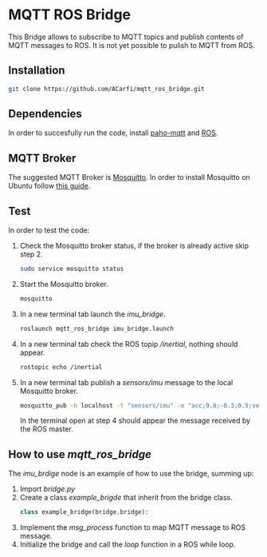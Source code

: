 # MQTT ROS Bridge

This Bridge allows to subscribe to MQTT topics and publish contents of MQTT messages to ROS. It is not yet possible to pulish to MQTT from ROS.

## Installation

```bash
git clone https://github.com/ACarfi/mqtt_ros_bridge.git
```

## Dependencies

In order to succesfully run the code, install [paho-mqtt](https://pypi.python.org/pypi/paho-mqtt/1.1) and [ROS](http://wiki.ros.org/kinetic/Installation/Ubuntu).

## MQTT Broker

The suggested MQTT Broker is [Mosquitto](https://mosquitto.org/documentation/). In order to install Mosquitto on Ubuntu follow [this guide](https://www.digitalocean.com/community/tutorials/how-to-install-and-secure-the-mosquitto-mqtt-messaging-broker-on-ubuntu-16-04).

## Test

In order to test the code:

1. Check the Mosquitto broker status, if the broker is already active skip step 2.
    ```bash
    sudo service mosquitto status
    ```
1. Start the Mosquitto broker.
    ```bash
    mosquitto
    ```
1. In a new terminal tab launch the _imu_bridge_.
    ```bash
    roslaunch mqtt_ros_bridge imu_bridge.launch
    ```
1. In a new terminal tab check the ROS topip _/inertial_, nothing should appear.
    ```bash
    rostopic echo /inertial
    ```
1. In a new terminal tab publish a _sensors/imu_ message to the local Mosquitto broker.
    ```bash
    mosquitto_pub -h localhost -t "sensors/imu" -m "acc;9.8;-0.3;0.5;vel;0.1;0.12;-0.4"
    ```
    In the terminal open at step 4 should appear the message received by the ROS master.

## How to use _mqtt_ros_bridge_

The _imu_brdige_ node is an example of how to use the bridge, summing up:

1. Import _bridge.py_
1. Create a class _example_brigde_ that inherit from the bridge class.
    ```python
    class example_bridge(bridge.bridge):
    ```
1. Implement the _msg_process_ function to map MQTT message to ROS message.
1. Initialize the bridge and call the _loop_ function in a ROS while loop.